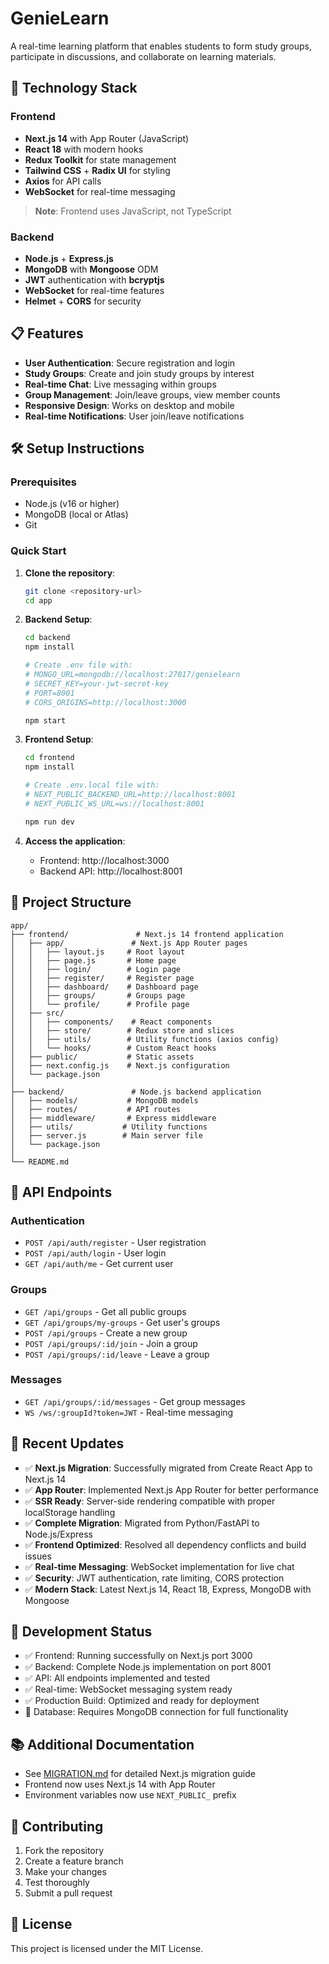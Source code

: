 # GenieLearn

A real-time learning platform that enables students to form study groups, participate in discussions, and collaborate on learning materials.

## 🚀 Technology Stack

### Frontend

- **Next.js 14** with App Router (JavaScript)
- **React 18** with modern hooks
- **Redux Toolkit** for state management
- **Tailwind CSS** + **Radix UI** for styling
- **Axios** for API calls
- **WebSocket** for real-time messaging

> **Note**: Frontend uses JavaScript, not TypeScript

### Backend

- **Node.js** + **Express.js**
- **MongoDB** with **Mongoose** ODM
- **JWT** authentication with **bcryptjs**
- **WebSocket** for real-time features
- **Helmet** + **CORS** for security

## 📋 Features

- **User Authentication**: Secure registration and login
- **Study Groups**: Create and join study groups by interest
- **Real-time Chat**: Live messaging within groups
- **Group Management**: Join/leave groups, view member counts
- **Responsive Design**: Works on desktop and mobile
- **Real-time Notifications**: User join/leave notifications

## 🛠️ Setup Instructions

### Prerequisites

- Node.js (v16 or higher)
- MongoDB (local or Atlas)
- Git

### Quick Start

1. **Clone the repository**:

   ```bash
   git clone <repository-url>
   cd app
   ```

2. **Backend Setup**:

   ```bash
   cd backend
   npm install

   # Create .env file with:
   # MONGO_URL=mongodb://localhost:27017/genielearn
   # SECRET_KEY=your-jwt-secret-key
   # PORT=8001
   # CORS_ORIGINS=http://localhost:3000

   npm start
   ```

3. **Frontend Setup**:

   ```bash
   cd frontend
   npm install
   
   # Create .env.local file with:
   # NEXT_PUBLIC_BACKEND_URL=http://localhost:8001
   # NEXT_PUBLIC_WS_URL=ws://localhost:8001
   
   npm run dev
   ```

4. **Access the application**:
   - Frontend: http://localhost:3000
   - Backend API: http://localhost:8001

## 📁 Project Structure

```
app/
├── frontend/               # Next.js 14 frontend application
│   ├── app/               # Next.js App Router pages
│   │   ├── layout.js     # Root layout
│   │   ├── page.js       # Home page
│   │   ├── login/        # Login page
│   │   ├── register/     # Register page
│   │   ├── dashboard/    # Dashboard page
│   │   ├── groups/       # Groups page
│   │   └── profile/      # Profile page
│   ├── src/
│   │   ├── components/    # React components
│   │   ├── store/        # Redux store and slices
│   │   ├── utils/        # Utility functions (axios config)
│   │   └── hooks/        # Custom React hooks
│   ├── public/           # Static assets
│   ├── next.config.js    # Next.js configuration
│   └── package.json
│
├── backend/               # Node.js backend application
│   ├── models/           # MongoDB models
│   ├── routes/           # API routes
│   ├── middleware/       # Express middleware
│   ├── utils/           # Utility functions
│   ├── server.js        # Main server file
│   └── package.json
│
└── README.md
```

## 🔗 API Endpoints

### Authentication

- `POST /api/auth/register` - User registration
- `POST /api/auth/login` - User login
- `GET /api/auth/me` - Get current user

### Groups

- `GET /api/groups` - Get all public groups
- `GET /api/groups/my-groups` - Get user's groups
- `POST /api/groups` - Create a new group
- `POST /api/groups/:id/join` - Join a group
- `POST /api/groups/:id/leave` - Leave a group

### Messages

- `GET /api/groups/:id/messages` - Get group messages
- `WS /ws/:groupId?token=JWT` - Real-time messaging

## 🎯 Recent Updates

- ✅ **Next.js Migration**: Successfully migrated from Create React App to Next.js 14
- ✅ **App Router**: Implemented Next.js App Router for better performance
- ✅ **SSR Ready**: Server-side rendering compatible with proper localStorage handling
- ✅ **Complete Migration**: Migrated from Python/FastAPI to Node.js/Express
- ✅ **Frontend Optimized**: Resolved all dependency conflicts and build issues
- ✅ **Real-time Messaging**: WebSocket implementation for live chat
- ✅ **Security**: JWT authentication, rate limiting, CORS protection
- ✅ **Modern Stack**: Latest Next.js 14, React 18, Express, MongoDB with Mongoose

## 🚦 Development Status

- ✅ Frontend: Running successfully on Next.js port 3000
- ✅ Backend: Complete Node.js implementation on port 8001
- ✅ API: All endpoints implemented and tested
- ✅ Real-time: WebSocket messaging system ready
- ✅ Production Build: Optimized and ready for deployment
- 🔄 Database: Requires MongoDB connection for full functionality

## 📚 Additional Documentation

- See [MIGRATION.md](frontend/MIGRATION.md) for detailed Next.js migration guide
- Frontend now uses Next.js 14 with App Router
- Environment variables now use `NEXT_PUBLIC_` prefix

## 📝 Contributing

1. Fork the repository
2. Create a feature branch
3. Make your changes
4. Test thoroughly
5. Submit a pull request

## 📜 License

This project is licensed under the MIT License.
